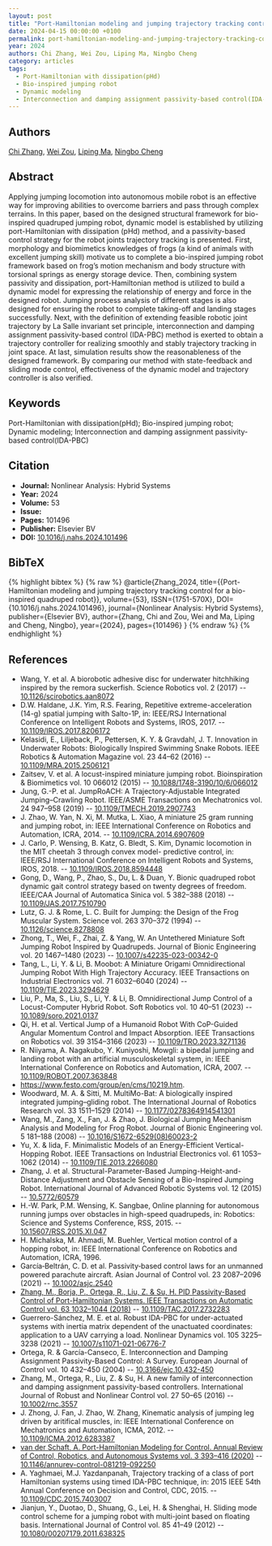 ```yaml
---
layout: post
title: "Port-Hamiltonian modeling and jumping trajectory tracking control for a bio-inspired quadruped robot"
date: 2024-04-15 00:00:00 +0100
permalink: port-hamiltonian-modeling-and-jumping-trajectory-tracking-control-for-a-bio-inspired-quadruped-robot
year: 2024
authors: Chi Zhang, Wei Zou, Liping Ma, Ningbo Cheng
category: articles
tags:
  - Port-Hamiltonian with dissipation(pHd)
  - Bio-inspired jumping robot
  - Dynamic modeling
  - Interconnection and damping assignment passivity-based control(IDA-PBC)
---
```

 
## Authors
[Chi Zhang](authors/chi_zhang), [Wei Zou](authors/wei_zou), [Liping Ma](authors/liping_ma), [Ningbo Cheng](authors/ningbo_cheng)
 
## Abstract
Applying jumping locomotion into autonomous mobile robot is an effective way for improving abilities to overcome barriers and pass through complex terrains. In this paper, based on the designed structural framework for bio-inspired quadruped jumping robot, dynamic model is established by utilizing port-Hamiltonian with dissipation (pHd) method, and a passivity-based control strategy for the robot joints trajectory tracking is presented. First, morphology and biomimetics knowledges of frogs (a kind of animals with excellent jumping skill) motivate us to complete a bio-inspired jumping robot framework based on frog’s motion mechanism and body structure with torsional springs as energy storage device. Then, combining system passivity and dissipation, port-Hamiltonian method is utilized to build a dynamic model for expressing the relationship of energy and force in the designed robot. Jumping process analysis of different stages is also designed for ensuring the robot to complete taking-off and landing stages successfully. Next, with the definition of extending feasible robotic joint trajectory by La Salle invariant set principle, interconnection and damping assignment passivity-based control (IDA-PBC) method is exerted to obtain a trajectory controller for realizing smoothly and stably trajectory tracking in joint space. At last, simulation results show the reasonableness of the designed framework. By comparing our method with state-feedback and sliding mode control, effectiveness of the dynamic model and trajectory controller is also verified.
 
## Keywords
Port-Hamiltonian with dissipation(pHd); Bio-inspired jumping robot; Dynamic modeling; Interconnection and damping assignment passivity-based control(IDA-PBC)
 
## Citation
- **Journal:** Nonlinear Analysis: Hybrid Systems
- **Year:** 2024
- **Volume:** 53
- **Issue:** 
- **Pages:** 101496
- **Publisher:** Elsevier BV
- **DOI:** [10.1016/j.nahs.2024.101496](https://doi.org/10.1016/j.nahs.2024.101496)
 
## BibTeX
{% highlight bibtex %}
{% raw %}
@article{Zhang_2024,
  title={{Port-Hamiltonian modeling and jumping trajectory tracking control for a bio-inspired quadruped robot}},
  volume={53},
  ISSN={1751-570X},
  DOI={10.1016/j.nahs.2024.101496},
  journal={Nonlinear Analysis: Hybrid Systems},
  publisher={Elsevier BV},
  author={Zhang, Chi and Zou, Wei and Ma, Liping and Cheng, Ningbo},
  year={2024},
  pages={101496}
}
{% endraw %}
{% endhighlight %}
 
## References
- Wang, Y. et al. A biorobotic adhesive disc for underwater hitchhiking inspired by the remora suckerfish. Science Robotics vol. 2 (2017) -- [10.1126/scirobotics.aan8072](https://doi.org/10.1126/scirobotics.aan8072)
- D.W. Haldane, J.K. Yim, R.S. Fearing, Repetitive extreme-acceleration (14-g) spatial jumping with Salto-1P, in: IEEE/RSJ International Conference on Intelligent Robots and Systems, IROS, 2017. -- [10.1109/IROS.2017.8206172](https://doi.org/10.1109/IROS.2017.8206172)
- Kelasidi, E., Liljeback, P., Pettersen, K. Y. & Gravdahl, J. T. Innovation in Underwater Robots: Biologically Inspired Swimming Snake Robots. IEEE Robotics &amp; Automation Magazine vol. 23 44–62 (2016) -- [10.1109/MRA.2015.2506121](https://doi.org/10.1109/MRA.2015.2506121)
- Zaitsev, V. et al. A locust-inspired miniature jumping robot. Bioinspiration &amp; Biomimetics vol. 10 066012 (2015) -- [10.1088/1748-3190/10/6/066012](https://doi.org/10.1088/1748-3190/10/6/066012)
- Jung, G.-P. et al. JumpRoACH: A Trajectory-Adjustable Integrated Jumping–Crawling Robot. IEEE/ASME Transactions on Mechatronics vol. 24 947–958 (2019) -- [10.1109/TMECH.2019.2907743](https://doi.org/10.1109/TMECH.2019.2907743)
- J. Zhao, W. Yan, N. Xi, M. Mutka, L. Xiao, A miniature 25 gram running and jumping robot, in: IEEE International Conference on Robotics and Automation, ICRA, 2014. -- [10.1109/ICRA.2014.6907609](https://doi.org/10.1109/ICRA.2014.6907609)
- J. Carlo, P. Wensing, B. Katz, G. Bledt, S. Kim, Dynamic locomotion in the MIT cheetah 3 through convex model- predictive control, in: IEEE/RSJ International Conference on Intelligent Robots and Systems, IROS, 2018. -- [10.1109/IROS.2018.8594448](https://doi.org/10.1109/IROS.2018.8594448)
- Gong, D., Wang, P., Zhao, S., Du, L. & Duan, Y. Bionic quadruped robot dynamic gait control strategy based on twenty degrees of freedom. IEEE/CAA Journal of Automatica Sinica vol. 5 382–388 (2018) -- [10.1109/JAS.2017.7510790](https://doi.org/10.1109/JAS.2017.7510790)
- Lutz, G. J. & Rome, L. C. Built for Jumping: the Design of the Frog Muscular System. Science vol. 263 370–372 (1994) -- [10.1126/science.8278808](https://doi.org/10.1126/science.8278808)
- Zhong, T., Wei, F., Zhai, Z. & Yang, W. An Untethered Miniature Soft Jumping Robot Inspired by Quadrupeds. Journal of Bionic Engineering vol. 20 1467–1480 (2023) -- [10.1007/s42235-023-00342-0](https://doi.org/10.1007/s42235-023-00342-0)
- Tang, L., Li, Y. & Li, B. Moobot: A Miniature Origami Omnidirectional Jumping Robot With High Trajectory Accuracy. IEEE Transactions on Industrial Electronics vol. 71 6032–6040 (2024) -- [10.1109/TIE.2023.3294629](https://doi.org/10.1109/TIE.2023.3294629)
- Liu, P., Ma, S., Liu, S., Li, Y. & Li, B. Omnidirectional Jump Control of a Locust-Computer Hybrid Robot. Soft Robotics vol. 10 40–51 (2023) -- [10.1089/soro.2021.0137](https://doi.org/10.1089/soro.2021.0137)
- Qi, H. et al. Vertical Jump of a Humanoid Robot With CoP-Guided Angular Momentum Control and Impact Absorption. IEEE Transactions on Robotics vol. 39 3154–3166 (2023) -- [10.1109/TRO.2023.3271136](https://doi.org/10.1109/TRO.2023.3271136)
- R. Niiyama, A. Nagakubo, Y. Kuniyoshi, Mowgli: a bipedal jumping and landing robot with an artificial musculoskeletal system, in: IEEE International Conference on Robotics and Automation, ICRA, 2007. -- [10.1109/ROBOT.2007.363848](https://doi.org/10.1109/ROBOT.2007.363848)
- https://www.festo.com/group/en/cms/10219.htm.
- Woodward, M. A. & Sitti, M. MultiMo-Bat: A biologically inspired integrated jumping–gliding robot. The International Journal of Robotics Research vol. 33 1511–1529 (2014) -- [10.1177/0278364914541301](https://doi.org/10.1177/0278364914541301)
- Wang, M., Zang, X., Fan, J. & Zhao, J. Biological Jumping Mechanism Analysis and Modeling for Frog Robot. Journal of Bionic Engineering vol. 5 181–188 (2008) -- [10.1016/S1672-6529(08)60023-2](https://doi.org/10.1016/S1672-6529(08)60023-2)
- Yu, X. & Iida, F. Minimalistic Models of an Energy-Efficient Vertical-Hopping Robot. IEEE Transactions on Industrial Electronics vol. 61 1053–1062 (2014) -- [10.1109/TIE.2013.2266080](https://doi.org/10.1109/TIE.2013.2266080)
- Zhang, J. et al. Structural-Parameter-Based Jumping-Height-and-Distance Adjustment and Obstacle Sensing of a Bio-Inspired Jumping Robot. International Journal of Advanced Robotic Systems vol. 12 (2015) -- [10.5772/60579](https://doi.org/10.5772/60579)
- H.-W. Park, P.M. Wensing, K. Sangbae, Online planning for autonomous running jumps over obstacles in high-speed quadrupeds, in: Robotics: Science and Systems Conference, RSS, 2015. -- [10.15607/RSS.2015.XI.047](https://doi.org/10.15607/RSS.2015.XI.047)
- H. Michalska, M. Ahmadi, M. Buehler, Vertical motion control of a hopping robot, in: IEEE International Conference on Robotics and Automation, ICRA, 1996.
- García‐Beltrán, C. D. et al. Passivity‐based control laws for an unmanned powered parachute aircraft. Asian Journal of Control vol. 23 2087–2096 (2021) -- [10.1002/asjc.2540](https://doi.org/10.1002/asjc.2540)
- [Zhang, M., Borja, P., Ortega, R., Liu, Z. & Su, H. PID Passivity-Based Control of Port-Hamiltonian Systems. IEEE Transactions on Automatic Control vol. 63 1032–1044 (2018)](pid-passivity-based-control-of-port-hamiltonian-systems) -- [10.1109/TAC.2017.2732283](https://doi.org/10.1109/TAC.2017.2732283)
- Guerrero-Sánchez, M. E. et al. Robust IDA-PBC for under-actuated systems with inertia matrix dependent of the unactuated coordinates: application to a UAV carrying a load. Nonlinear Dynamics vol. 105 3225–3238 (2021) -- [10.1007/s11071-021-06776-7](https://doi.org/10.1007/s11071-021-06776-7)
- Ortega, R. & García-Canseco, E. Interconnection and Damping Assignment Passivity-Based Control: A Survey. European Journal of Control vol. 10 432–450 (2004) -- [10.3166/ejc.10.432-450](https://doi.org/10.3166/ejc.10.432-450)
- Zhang, M., Ortega, R., Liu, Z. & Su, H. A new family of interconnection and damping assignment passivity-based controllers. International Journal of Robust and Nonlinear Control vol. 27 50–65 (2016) -- [10.1002/rnc.3557](https://doi.org/10.1002/rnc.3557)
- J. Zhong, J. Fan, J. Zhao, W. Zhang, Kinematic analysis of jumping leg driven by aritifical muscles, in: IEEE International Conference on Mechatronics and Automation, ICMA, 2012. -- [10.1109/ICMA.2012.6283387](https://doi.org/10.1109/ICMA.2012.6283387)
- [van der Schaft, A. Port-Hamiltonian Modeling for Control. Annual Review of Control, Robotics, and Autonomous Systems vol. 3 393–416 (2020)](port-hamiltonian-modeling-for-control) -- [10.1146/annurev-control-081219-092250](https://doi.org/10.1146/annurev-control-081219-092250)
- A. Yaghmaei, M.J. Yazdanpanah, Trajectory tracking of a class of port Hamiltonian systems using timed IDA-PBC technique, in: 2015 IEEE 54th Annual Conference on Decision and Control, CDC, 2015. -- [10.1109/CDC.2015.7403007](https://doi.org/10.1109/CDC.2015.7403007)
- Jianjun, Y., Duotao, D., Shuang, G., Lei, H. & Shenghai, H. Sliding mode control scheme for a jumping robot with multi-joint based on floating basis. International Journal of Control vol. 85 41–49 (2012) -- [10.1080/00207179.2011.638325](https://doi.org/10.1080/00207179.2011.638325)

